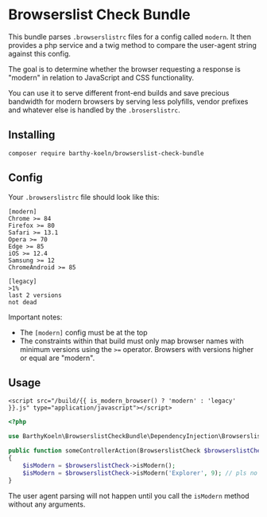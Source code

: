# Browserslist Check Bundle

This bundle parses `.browserslistrc` files for a config called `modern`.
It then provides a php service and a twig method to compare the
user-agent string against this config.

The goal is to determine whether the browser requesting a response is
"modern" in relation to JavaScript and CSS functionality.

You can use it to serve different front-end builds and save precious
bandwidth for modern browsers by serving less polyfills, vendor prefixes
and whatever else is handled by the `.broserslistrc`.

## Installing

```shell script
composer require barthy-koeln/browserslist-check-bundle
```

## Config

Your `.browserslistrc` file should look like this:

```
[modern]
Chrome >= 84
Firefox >= 80
Safari >= 13.1
Opera >= 70
Edge >= 85
iOS >= 12.4
Samsung >= 12
ChromeAndroid >= 85

[legacy]
>1%
last 2 versions
not dead
```

Important notes:
* The `[modern]` config must be at the top
* The constraints within that build must only map browser names with
  minimum versions using the `>=` operator. Browsers with versions higher
  or equal are "modern".

## Usage

```twig
<script src="/build/{{ is_modern_browser() ? 'modern' : 'legacy' }}.js" type="application/javascript"></script>
```

```php
<?php

use BarthyKoeln\BrowserslistCheckBundle\DependencyInjection\BrowserslistCheck;

public function someControllerAction(BrowserslistCheck $browserslistCheck)
{
    $isModern = $browserslistCheck->isModern();
    $isModern = $browserslistCheck->isModern('Explorer', 9); // pls no
}
```

The user agent parsing will not happen until you call the `isModern`
method without any arguments.
